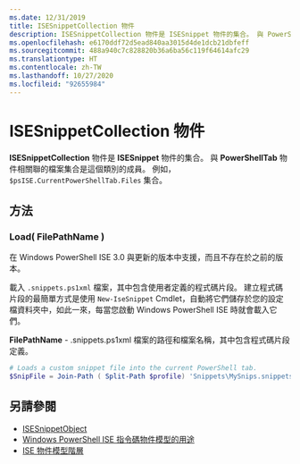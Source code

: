 ```yaml
---
ms.date: 12/31/2019
title: ISESnippetCollection 物件
description: ISESnippetCollection 物件是 ISESnippet 物件的集合。 與 PowerShellTab 物件相關聯的檔案集合是這個類別的成員。
ms.openlocfilehash: e6170ddf72d5ead840aa3015d4de1dcb21dbfeff
ms.sourcegitcommit: 488a940c7c828820b36a6ba56c119f64614afc29
ms.translationtype: HT
ms.contentlocale: zh-TW
ms.lasthandoff: 10/27/2020
ms.locfileid: "92655984"
---
```

# <a name="the-isesnippetcollection-object"></a>ISESnippetCollection 物件

**ISESnippetCollection** 物件是 **ISESnippet** 物件的集合。 與 **PowerShellTab** 物件相關聯的檔案集合是這個類別的成員。 例如，`$psISE.CurrentPowerShellTab.Files` 集合。

## <a name="methods"></a>方法

### <a name="load-filepathname-"></a>Load\( FilePathName \)

在 Windows PowerShell ISE 3.0 與更新的版本中支援，而且不存在於之前的版本。

載入 `.snippets.ps1xml` 檔案，其中包含使用者定義的程式碼片段。 建立程式碼片段的最簡單方式是使用 `New-IseSnippet` Cmdlet，自動將它們儲存於您的設定檔資料夾中，如此一來，每當您啟動 Windows PowerShell ISE 時就會載入它們。

**FilePathName** - .snippets.ps1xml 檔案的路徑和檔案名稱，其中包含程式碼片段定義。

```powershell
# Loads a custom snippet file into the current PowerShell tab.
$SnipFile = Join-Path ( Split-Path $profile) 'Snippets\MySnips.snippets.ps1xml' $psISE.CurrentPowerShellTab.Snippets.Add($SnipPath)
```

## <a name="see-also"></a>另請參閱

- [ISESnippetObject](The-ISESnippetObject.md)
- [Windows PowerShell ISE 指令碼物件模型的用途](Purpose-of-the-Windows-PowerShell-ISE-Scripting-Object-Model.md)
- [ISE 物件模型階層](The-ISE-Object-Model-Hierarchy.md)
